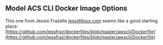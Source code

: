 ## Model ACS CLI Docker Image Options  

This one from Jessie Frazelle <jess@linux.com> seems like a good starting place: [https://github.com/jessfraz/dockerfiles/blob/master/awscli/Dockerfile](https://github.com/jessfraz/dockerfiles/blob/master/awscli/Dockerfile)  

